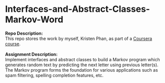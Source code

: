 # Interfaces-and-Abstract-Classes-Markov-Word
__Repo Description:__
<br/>
This repo stores the work by myself, Kristen Phan, as part of a [Coursera course](https://www.coursera.org/learn/java-programming-design-principles).
<br/>
<br/>
__Assignment Description:__
<br/>
Implement interfaces and abstract classes to build a Markov program which generates random text by predicting the next letter using previous letter(s). The Markov program forms the foundation for various applications such as spam filtering, spelling completion features, etc. 
